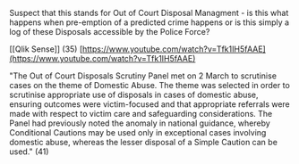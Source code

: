 Suspect that this stands for Out of Court Disposal Managment - is this what happens when pre-emption of a predicted crime happens or is this simply a log of these Disposals accessible by the Police Force?

[[Qlik Sense]] (35)            [https://www.youtube.com/watch?v=Tfk1IH5fAAE](https://www.youtube.com/watch?v=Tfk1IH5fAAE)

"The Out of Court Disposals Scrutiny Panel met on 2 March to scrutinise cases on the theme of Domestic Abuse. The theme was selected in order to scrutinise appropriate use of disposals in cases of domestic abuse, ensuring outcomes were victim-focused and that appropriate referrals were made with respect to victim care and safeguarding
considerations. The Panel had previously noted the anomaly in national guidance, whereby Conditional Cautions may be used only in exceptional cases involving domestic abuse, whereas the lesser disposal of a Simple Caution can be used." (41)